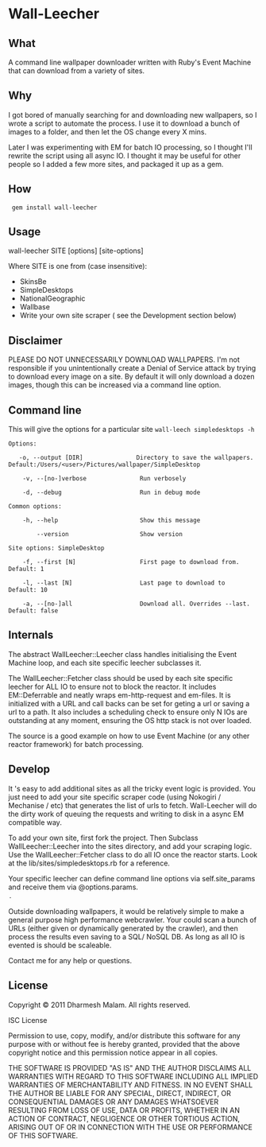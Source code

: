 Wall-Leecher
=== 

What
---
A command line wallpaper downloader written with Ruby's Event Machine that can download from a variety of sites.

Why
---
I got bored of manually searching for and downloading new wallpapers, so I wrote a script to automate the process. I use it to download a bunch of images to a folder, and then let the OS change every X mins.

Later I was experimenting with EM for batch IO processing, so  I thought I'll rewrite the script using all async IO. I thought it may be useful for other people so I added a few more sites, and packaged it up as a gem. 

How
---
` gem install wall-leecher`

Usage
---
wall-leecher SITE [options] [site-options]

Where SITE is one from (case insensitive):

* SkinsBe
* SimpleDesktops
* NationalGeographic
* Wallbase
* Write your own site scraper ( see the Development section below)

Disclaimer
---
PLEASE DO NOT UNNECESSARILY DOWNLOAD WALLPAPERS. I'm not responsible if you unintentionally create a Denial of Service attack by trying to download every image on a site. By default it will only download a dozen images, though this can be increased via a command line option.


Command line
---
This will give the options for a particular site
`wall-leech simpledesktops -h` 

`Options:`

`   -o, --output [DIR]               Directory to save the wallpapers. Default:/Users/<user>/Pictures/wallpaper/SimpleDesktop`

`    -v, --[no-]verbose               Run verbosely`

`    -d, --debug                      Run in debug mode`

`Common options:`

`    -h, --help                       Show this message`

`        --version                    Show version`

`Site options: SimpleDesktop`

`    -f, --first [N]                  First page to download from.	Default: 1`

`    -l, --last [N]                   Last page to download to	Default: 10`

`    -a, --[no-]all                   Download all. Overrides --last.	Default: false`


Internals
---
The abstract WallLeecher::Leecher class handles initialising the Event Machine loop, and each site specific leecher subclasses it. 

The WallLeecher::Fetcher class should be used by each site specific leecher for ALL IO to ensure not to block the reactor. It includes EM::Deferrable and neatly wraps em-http-request and em-files.  It is initialized with a URL and call backs can be set for geting a url or saving a url to a path. It also includes a scheduling check to ensure only N IOs are outstanding at any moment, ensuring the OS http stack is not over loaded.

The source is a good example on how to use Event Machine (or any other reactor framework) for batch processing. 

Develop
---

It 's easy to add additional sites as all the tricky event logic is provided. You just need to add your site specific scraper code (using Nokogiri / Mechanise / etc) that generates the list of urls to fetch. Wall-Leecher will do the dirty work of queuing the requests and writing to disk in a async EM compatible way.

To add your own site, first fork the project. Then Subclass WallLeecher::Leecher into the sites directory, and add your scraping logic. Use the WallLeecher::Fetcher class to do all IO once the reactor starts. Look at the lib/sites/simpledesktops.rb for a reference.

Your specific leecher can define command line options via self.site_params and receive them via @options.params.<option name>.

Outside downloading wallpapers, it would be relatively simple to make a general purpose high performance webcrawler. Your could scan a bunch of URLs (either given or dynamically generated by the crawler), and then process the results even saving to a SQL/ NoSQL DB. As long as all IO is evented is should be scaleable.

Contact me for any help or questions.

License
---
Copyright © 2011 Dharmesh Malam. All rights reserved.

ISC License

Permission to use, copy, modify, and/or distribute this software for any
purpose with or without fee is hereby granted, provided that the above
copyright notice and this permission notice appear in all copies.

THE SOFTWARE IS PROVIDED "AS IS" AND THE AUTHOR DISCLAIMS ALL WARRANTIES
WITH REGARD TO THIS SOFTWARE INCLUDING ALL IMPLIED WARRANTIES OF
MERCHANTABILITY AND FITNESS. IN NO EVENT SHALL THE AUTHOR BE LIABLE FOR
ANY SPECIAL, DIRECT, INDIRECT, OR CONSEQUENTIAL DAMAGES OR ANY DAMAGES
WHATSOEVER RESULTING FROM LOSS OF USE, DATA OR PROFITS, WHETHER IN AN
ACTION OF CONTRACT, NEGLIGENCE OR OTHER TORTIOUS ACTION, ARISING OUT OF
OR IN CONNECTION WITH THE USE OR PERFORMANCE OF THIS SOFTWARE.